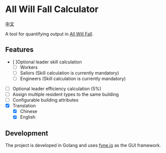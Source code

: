 # All Will Fall Calculator
[中文](README_CN.md)

A tool for quantifying output in [All Will Fall]((https://store.steampowered.com/app/2706020/ALL_WILL_FALL_PhysicsBased_Survival_City_Builder/)).

## Features
- [ ]Optional leader skill calculation
  - [ ] Workers
  - [ ] Sailors (Skill calculation is currently mandatory)
  - [ ] Engineers (Skill calculation is currently mandatory)
- [ ] Optional leader efficiency calculation (5%)
- [ ] Assign multiple resident types to the same building
- [ ] Configurable building attributes
- [x] Translation
  - [x] Chinese
  - [x] English
## Development
The project is developed in Golang and uses [fyne.io](https://docs.fyne.io/) as the GUI framework.